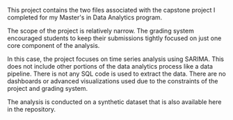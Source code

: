 This project contains the two files associated with the capstone project I completed for my Master's in Data Analytics program. 

The scope of the project is relatively narrow. The grading system encouraged students to keep their submissions tightly focused on just one core component of the analysis.

In this case, the project focuses on time series analysis using SARIMA. This does not include other portions of the data analytics process like a data pipeline.
There is not any SQL code is used to extract the data. There are no dashboards or advanced visualizations used due to the constraints of the project and grading system. 

The analysis is conducted on a synthetic dataset that is also available here in the repository.
